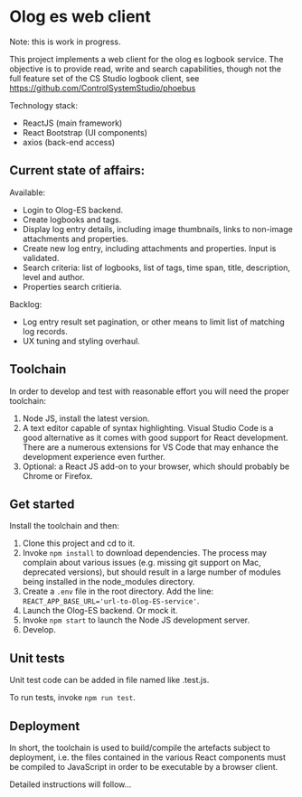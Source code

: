 # Olog es web client

Note: this is work in progress. 

This project implements a web client for the olog es logbook service. The objective is to provide read, write and search capabilities, though not the full feature set of the CS Studio logbook client, see https://github.com/ControlSystemStudio/phoebus

Technology stack:
* ReactJS (main framework)
* React Bootstrap (UI components)
* axios (back-end access)

## Current state of affairs:

Available:
* Login to Olog-ES backend.
* Create logbooks and tags.
* Display log entry details, including image thumbnails, links to non-image attachments and properties.
* Create new log entry, including attachments and properties. Input is validated.
* Search criteria: list of logbooks, list of tags, time span, title, description, level and author.
* Properties search critieria.

Backlog:
* Log entry result set pagination, or other means to limit list of matching log records.
* UX tuning and styling overhaul.

## Toolchain

In order to develop and test with reasonable effort you will need the proper toolchain:

1) Node JS, install the latest version.
2) A text editor capable of syntax highlighting. Visual Studio Code is a good alternative as it comes with good support for React development. There are a numerous extensions for VS Code that may enhance the development experience even further.
3) Optional: a React JS add-on to your browser, which should probably be Chrome or Firefox.

## Get started

Install the toolchain and then:

1) Clone this project and cd to it.
2) Invoke ``npm install`` to download dependencies. The process may complain about various issues (e.g. missing git support on Mac, deprecated versions), but should result in a large number of modules being installed in the node_modules directory.
3) Create a ``.env`` file in the root directory. Add the line:
   ``REACT_APP_BASE_URL='url-to-Olog-ES-service'``.
4) Launch the Olog-ES backend. Or mock it.
5) Invoke ``npm start`` to launch the Node JS development server.
6) Develop.

## Unit tests

Unit test code can be added in file named like <mytest>.test.js.
   
To run tests, invoke ``npm run test``.

## Deployment

In short, the toolchain is used to build/compile the artefacts subject to deployment, i.e. the files contained in the various React components must be compiled to JavaScript in order to be executable by a browser client. 

Detailed instructions will follow...




